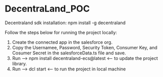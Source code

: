 # DecentraLand_POC

Decentraland sdk installation:
npm install -g decentraland

Follow the steps below for running the project locally:
1. Create the connected app in the salesforce org.
2. Copy the Usernamee, Password, Security Token, Consumer Key, and Cosumer Secret in the salesforceData.ts file and save.
3. Run --> npm install decentraland-ecs@latest <-- to update the project library.
4. Run --> dcl start <-- to run the project in local machine
